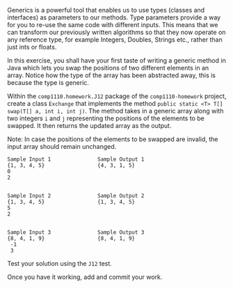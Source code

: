 Generics is a powerful tool that enables us to use types (classes and interfaces) as parameters to our methods.
Type parameters provide a way for you to re-use the same code with different inputs. This means that
we can transform our previously written algorithms so that they now operate on any reference type, for example Integers,
Doubles, Strings etc., rather than just ints or floats.

In this exercise, you shall have your first taste of writing a generic method in Java
which lets you swap the positions of two different elements in an array. Notice how the type of the
array has been abstracted away, this is because the type is generic.

Within the `comp1110.homework.J12` package of the `comp1110-homework` project,
create a class `Exchange` that implements the method `public static <T> T[] swap(T[] a, int i, int j)`.
The method takes in a generic array along with two integers `i` and `j` representing the positions of the 
elements to be swapped. It then returns the updated array as the output.

Note: In case the positions of the elements to be swapped are invalid, the input array should remain unchanged.

    Sample Input 1               Sample Output 1
    {1, 3, 4, 5}                 {4, 3, 1, 5}
    0
    2
    
 
    Sample Input 2               Sample Output 2
    {1, 3, 4, 5}                 {1, 3, 4, 5}
    5
    2
 
    
    Sample Input 3               Sample Output 3
    {8, 4, 1, 9}                 {8, 4, 1, 9}
     -1
     3

Test your solution using the `J12` test.

Once you have it working, add and commit your work.
